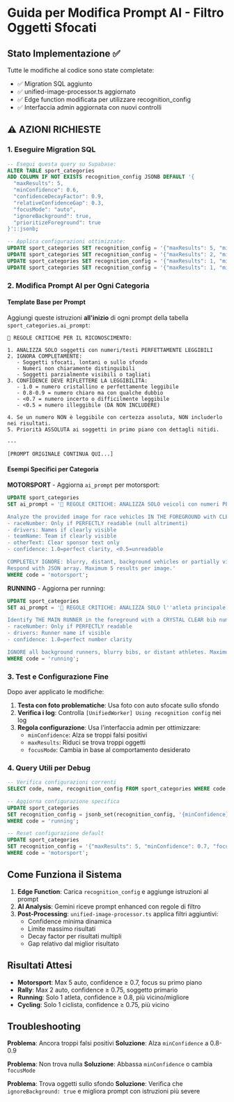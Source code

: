 # Guida per Modifica Prompt AI - Filtro Oggetti Sfocati

## Stato Implementazione ✅

Tutte le modifiche al codice sono state completate:
- ✅ Migration SQL aggiunto
- ✅ unified-image-processor.ts aggiornato
- ✅ Edge function modificata per utilizzare recognition_config
- ✅ Interfaccia admin aggiornata con nuovi controlli

## ⚠️ AZIONI RICHIESTE

### 1. Eseguire Migration SQL
```sql
-- Esegui questa query su Supabase:
ALTER TABLE sport_categories
ADD COLUMN IF NOT EXISTS recognition_config JSONB DEFAULT '{
  "maxResults": 5,
  "minConfidence": 0.6,
  "confidenceDecayFactor": 0.9,
  "relativeConfidenceGap": 0.3,
  "focusMode": "auto",
  "ignoreBackground": true,
  "prioritizeForeground": true
}'::jsonb;

-- Applica configurazioni ottimizzate:
UPDATE sport_categories SET recognition_config = '{"maxResults": 5, "minConfidence": 0.7, "confidenceDecayFactor": 0.85, "relativeConfidenceGap": 0.35, "focusMode": "foreground", "ignoreBackground": true, "prioritizeForeground": true}' WHERE code = 'motorsport';
UPDATE sport_categories SET recognition_config = '{"maxResults": 2, "minConfidence": 0.75, "confidenceDecayFactor": 0.9, "relativeConfidenceGap": 0.3, "focusMode": "primary", "ignoreBackground": true, "prioritizeForeground": true}' WHERE code = 'rally';
UPDATE sport_categories SET recognition_config = '{"maxResults": 1, "minConfidence": 0.8, "confidenceDecayFactor": 1.0, "relativeConfidenceGap": 0.5, "focusMode": "closest", "ignoreBackground": true, "prioritizeForeground": true}' WHERE code = 'running';
UPDATE sport_categories SET recognition_config = '{"maxResults": 1, "minConfidence": 0.75, "focusMode": "closest", "ignoreBackground": true, "prioritizeForeground": true}' WHERE code = 'cycling';
```

### 2. Modifica Prompt AI per Ogni Categoria

#### Template Base per Prompt
Aggiungi queste istruzioni **all'inizio** di ogni prompt della tabella `sport_categories.ai_prompt`:

```
🚨 REGOLE CRITICHE PER IL RICONOSCIMENTO:

1. ANALIZZA SOLO soggetti con numeri/testi PERFETTAMENTE LEGGIBILI
2. IGNORA COMPLETAMENTE:
   - Soggetti sfocati, lontani o sullo sfondo
   - Numeri non chiaramente distinguibili
   - Soggetti parzialmente visibili o tagliati
3. CONFIDENCE DEVE RIFLETTERE LA LEGGIBILITÀ:
   - 1.0 = numero cristallino e perfettamente leggibile
   - 0.8-0.9 = numero chiaro ma con qualche dubbio
   - <0.7 = numero incerto o difficilmente leggibile
   - <0.5 = numero illeggibile (DA NON INCLUDERE)

4. Se un numero NON è leggibile con certezza assoluta, NON includerlo nei risultati.
5. Priorità ASSOLUTA ai soggetti in primo piano con dettagli nitidi.

---

[PROMPT ORIGINALE CONTINUA QUI...]
```

#### Esempi Specifici per Categoria

**MOTORSPORT** - Aggiorna `ai_prompt` per motorsport:
```sql
UPDATE sport_categories
SET ai_prompt = '🚨 REGOLE CRITICHE: ANALIZZA SOLO veicoli con numeri PERFETTAMENTE LEGGIBILI. IGNORA veicoli sfocati/lontani. Confidence deve riflettere leggibilità (1.0=cristallino, <0.5=illeggibile).

Analyze the provided image for race vehicles IN THE FOREGROUND with CLEARLY READABLE numbers only. For each vehicle with CRYSTAL CLEAR details, extract:
- raceNumber: Only if PERFECTLY readable (null altrimenti)
- drivers: Names if clearly visible
- teamName: Team if clearly visible
- otherText: Clear sponsor text only
- confidence: 1.0=perfect clarity, <0.5=unreadable

COMPLETELY IGNORE: blurry, distant, background vehicles or partially visible subjects.
Respond with JSON array. Maximum 5 results per image.'
WHERE code = 'motorsport';
```

**RUNNING** - Aggiorna per running:
```sql
UPDATE sport_categories
SET ai_prompt = '🚨 REGOLE CRITICHE: ANALIZZA SOLO l''atleta principale con pettorale PERFETTAMENTE LEGGIBILE. IGNORA tutti gli altri sullo sfondo.

Identify THE MAIN RUNNER in the foreground with a CRYSTAL CLEAR bib number. Extract:
- raceNumber: Only if PERFECTLY readable
- drivers: Runner name if visible
- confidence: 1.0=perfect number clarity

IGNORE all background runners, blurry bibs, or distant athletes. Maximum 1 result only.'
WHERE code = 'running';
```

### 3. Test e Configurazione Fine

Dopo aver applicato le modifiche:

1. **Testa con foto problematiche**: Usa foto con auto sfocate sullo sfondo
2. **Verifica i log**: Controlla `[UnifiedWorker] Using recognition config` nei log
3. **Regola configurazione**: Usa l'interfaccia admin per ottimizzare:
   - `minConfidence`: Alza se troppi falsi positivi
   - `maxResults`: Riduci se trova troppi oggetti
   - `focusMode`: Cambia in base al comportamento desiderato

### 4. Query Utili per Debug

```sql
-- Verifica configurazioni correnti
SELECT code, name, recognition_config FROM sport_categories WHERE code IN ('motorsport', 'running', 'cycling');

-- Aggiorna configurazione specifica
UPDATE sport_categories
SET recognition_config = jsonb_set(recognition_config, '{minConfidence}', '0.8')
WHERE code = 'running';

-- Reset configurazione default
UPDATE sport_categories
SET recognition_config = '{"maxResults": 5, "minConfidence": 0.7, "focusMode": "auto", "ignoreBackground": true}'
WHERE code = 'motorsport';
```

## Come Funziona il Sistema

1. **Edge Function**: Carica `recognition_config` e aggiunge istruzioni al prompt
2. **AI Analysis**: Gemini riceve prompt enhanced con regole di filtro
3. **Post-Processing**: `unified-image-processor.ts` applica filtri aggiuntivi:
   - Confidence minima dinamica
   - Limite massimo risultati
   - Decay factor per risultati multipli
   - Gap relativo dal miglior risultato

## Risultati Attesi

- **Motorsport**: Max 5 auto, confidence ≥ 0.7, focus su primo piano
- **Rally**: Max 2 auto, confidence ≥ 0.75, soggetto primario
- **Running**: Solo 1 atleta, confidence ≥ 0.8, più vicino/migliore
- **Cycling**: Solo 1 ciclista, confidence ≥ 0.75, più vicino

## Troubleshooting

**Problema**: Ancora troppi falsi positivi
**Soluzione**: Alza `minConfidence` a 0.8-0.9

**Problema**: Non trova nulla
**Soluzione**: Abbassa `minConfidence` o cambia `focusMode`

**Problema**: Trova oggetti sullo sfondo
**Soluzione**: Verifica che `ignoreBackground: true` e migliora prompt con istruzioni più severe